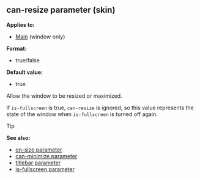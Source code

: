 ## can-resize parameter (skin)


**Applies to:**
+   [Main](/ref/skin/control/main.md) (window only)

**Format:**
+   true/false

**Default value:**
+   true


Allow the window to be resized or maximized. 

If
`is-fullscreen` is true, `can-resize` is ignored, so this value
represents the state of the window when `is-fullscreen` is turned off
again.

> [!TIP] 
> **See also:**
> +   [on-size parameter](/ref/skin/param/on-size.md) 
> +   [can-minimize parameter](/ref/skin/param/can-minimize.md) 
> +   [titlebar parameter](/ref/skin/param/titlebar.md) 
> +   [is-fullscreen parameter](/ref/skin/param/is-fullscreen.md) 